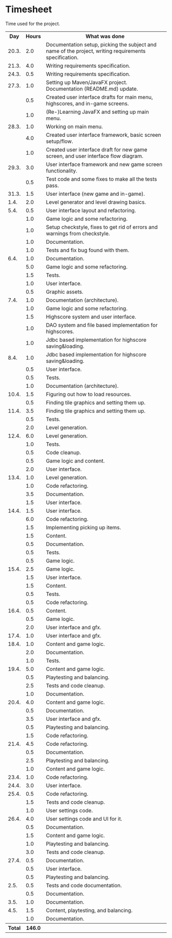 # Timesheet

Time used for the project.

<table>
  <tr><th>Day</th><th>Hours</th><th>What was done</th></tr>
  <tr><td>20.3.</td><td>  2.0</td><td>Documentation setup, picking the subject and name of the project, writing requirements specification.</td></tr>
  <tr><td>21.3.</td><td>  4.0</td><td>Writing requirements specification.</td></tr>
  <tr><td>24.3.</td><td>  0.5</td><td>Writing requirements specification.</td></tr>
  <tr><td>27.3.</td><td>  1.0</td><td>Setting up Maven/JavaFX project. Documentation (README.md) update.</td></tr>
  <tr><td>     </td><td>  0.5</td><td>Created user interface drafts for main menu, highscores, and in-game screens.</td></tr>
  <tr><td>     </td><td>  1.0</td><td>(Re-)Learning JavaFX and setting up main menu.</td></tr>
  <tr><td>28.3.</td><td>  1.0</td><td>Working on main menu.</td></tr>
  <tr><td>     </td><td>  4.0</td><td>Created user interface framework, basic screen setup/flow.</td></tr>
  <tr><td>     </td><td>  1.0</td><td>Created user interface draft for new game screen, and user interface flow diagram.</td></tr>
  <tr><td>29.3.</td><td>  3.0</td><td>User interface framework and new game screen functionality.</td></tr>
  <tr><td>     </td><td>  0.5</td><td>Test code and some fixes to make all the tests pass.</td></tr>
  <tr><td>31.3.</td><td>  1.5</td><td>User interface (new game and in-game).</td></tr>
  <tr><td> 1.4.</td><td>  2.0</td><td>Level generator and level drawing basics.</td></tr>
  <tr><td> 5.4.</td><td>  0.5</td><td>User interface layout and refactoring.</td></tr>
  <tr><td>     </td><td>  1.0</td><td>Game logic and some refactoring.</td></tr>
  <tr><td>     </td><td>  1.0</td><td>Setup checkstyle, fixes to get rid of errors and warnings from checkstyle.</td></tr>
  <tr><td>     </td><td>  1.0</td><td>Documentation.</td></tr>
  <tr><td>     </td><td>  1.0</td><td>Tests and fix bug found with them.</td></tr>
  <tr><td> 6.4.</td><td>  1.0</td><td>Documentation.</td></tr>
  <tr><td>     </td><td>  5.0</td><td>Game logic and some refactoring.</td></tr>
  <tr><td>     </td><td>  1.5</td><td>Tests.</td></tr>
  <tr><td>     </td><td>  1.0</td><td>User interface.</td></tr>
  <tr><td>     </td><td>  0.5</td><td>Graphic assets.</td></tr>
  <tr><td> 7.4.</td><td>  1.0</td><td>Documentation (architecture).</td></tr>
  <tr><td>     </td><td>  1.0</td><td>Game logic and some refactoring.</td></tr>
  <tr><td>     </td><td>  1.5</td><td>Highscore system and user interface.</td></tr>
  <tr><td>     </td><td>  1.0</td><td>DAO system and file based implementation for highscores.</td></tr>
  <tr><td>     </td><td>  1.0</td><td>Jdbc based implementation for highscore saving&loading.</td></tr>
  <tr><td> 8.4.</td><td>  1.0</td><td>Jdbc based implementation for highscore saving&loading.</td></tr>
  <tr><td>     </td><td>  0.5</td><td>User interface.</td></tr>
  <tr><td>     </td><td>  0.5</td><td>Tests.</td></tr>
  <tr><td>     </td><td>  1.0</td><td>Documentation (architecture).</td></tr>
  <tr><td>10.4.</td><td>  1.5</td><td>Figuring out how to load resources.</td></tr>
  <tr><td>     </td><td>  0.5</td><td>Finding tile graphics and setting them up.</td></tr>
  <tr><td>11.4.</td><td>  3.5</td><td>Finding tile graphics and setting them up.</td></tr>
  <tr><td>     </td><td>  0.5</td><td>Tests.</td></tr>
  <tr><td>     </td><td>  2.0</td><td>Level generation.</td></tr>
  <tr><td>12.4.</td><td>  6.0</td><td>Level generation.</td></tr>
  <tr><td>     </td><td>  1.0</td><td>Tests.</td></tr>
  <tr><td>     </td><td>  0.5</td><td>Code cleanup.</td></tr>
  <tr><td>     </td><td>  0.5</td><td>Game logic and content.</td></tr>
  <tr><td>     </td><td>  2.0</td><td>User interface.</td></tr>
  <tr><td>13.4.</td><td>  1.0</td><td>Level generation.</td></tr>
  <tr><td>     </td><td>  1.0</td><td>Code refactoring.</td></tr>
  <tr><td>     </td><td>  3.5</td><td>Documentation.</td></tr>
  <tr><td>     </td><td>  1.5</td><td>User interface.</td></tr>
  <tr><td>14.4.</td><td>  1.5</td><td>User interface.</td></tr>
  <tr><td>     </td><td>  6.0</td><td>Code refactoring.</td></tr>
  <tr><td>     </td><td>  1.5</td><td>Implementing picking up items.</td></tr>
  <tr><td>     </td><td>  1.5</td><td>Content.</td></tr>
  <tr><td>     </td><td>  0.5</td><td>Documentation.</td></tr>
  <tr><td>     </td><td>  0.5</td><td>Tests.</td></tr>
  <tr><td>     </td><td>  0.5</td><td>Game logic.</td></tr>
  <tr><td>15.4.</td><td>  2.5</td><td>Game logic.</td></tr>
  <tr><td>     </td><td>  1.5</td><td>User interface.</td></tr>
  <tr><td>     </td><td>  1.5</td><td>Content.</td></tr>
  <tr><td>     </td><td>  0.5</td><td>Tests.</td></tr>
  <tr><td>     </td><td>  0.5</td><td>Code refactoring.</td></tr>
  <tr><td>16.4.</td><td>  0.5</td><td>Content.</td></tr>
  <tr><td>     </td><td>  0.5</td><td>Game logic.</td></tr>
  <tr><td>     </td><td>  2.0</td><td>User interface and gfx.</td></tr>
  <tr><td>17.4.</td><td>  1.0</td><td>User interface and gfx.</td></tr>
  <tr><td>18.4.</td><td>  1.0</td><td>Content and game logic.</td></tr>
  <tr><td>     </td><td>  2.0</td><td>Documentation.</td></tr>
  <tr><td>     </td><td>  1.0</td><td>Tests.</td></tr>
  <tr><td>19.4.</td><td>  5.0</td><td>Content and game logic.</td></tr>
  <tr><td>     </td><td>  0.5</td><td>Playtesting and balancing.</td></tr>
  <tr><td>     </td><td>  2.5</td><td>Tests and code cleanup.</td></tr>
  <tr><td>     </td><td>  1.0</td><td>Documentation.</td></tr>
  <tr><td>20.4.</td><td>  4.0</td><td>Content and game logic.</td></tr>
  <tr><td>     </td><td>  0.5</td><td>Documentation.</td></tr>
  <tr><td>     </td><td>  3.5</td><td>User interface and gfx.</td></tr>
  <tr><td>     </td><td>  0.5</td><td>Playtesting and balancing.</td></tr>
  <tr><td>     </td><td>  1.5</td><td>Code refactoring.</td></tr>
  <tr><td>21.4.</td><td>  4.5</td><td>Code refactoring.</td></tr>
  <tr><td>     </td><td>  0.5</td><td>Documentation.</td></tr>
  <tr><td>     </td><td>  2.5</td><td>Playtesting and balancing.</td></tr>
  <tr><td>     </td><td>  1.0</td><td>Content and game logic.</td></tr>
  <tr><td>23.4.</td><td>  1.0</td><td>Code refactoring.</td></tr>
  <tr><td>24.4.</td><td>  3.0</td><td>User interface.</td></tr>
  <tr><td>25.4.</td><td>  0.5</td><td>Code refactoring.</td></tr>
  <tr><td>     </td><td>  1.5</td><td>Tests and code cleanup.</td></tr>
  <tr><td>     </td><td>  1.0</td><td>User settings code.</td></tr>
  <tr><td>26.4.</td><td>  4.0</td><td>User settings code and UI for it.</td></tr>
  <tr><td>     </td><td>  0.5</td><td>Documentation.</td></tr>
  <tr><td>     </td><td>  1.5</td><td>Content and game logic.</td></tr>
  <tr><td>     </td><td>  1.0</td><td>Playtesting and balancing.</td></tr>
  <tr><td>     </td><td>  3.0</td><td>Tests and code cleanup.</td></tr>
  <tr><td>27.4.</td><td>  0.5</td><td>Documentation.</td></tr>
  <tr><td>     </td><td>  0.5</td><td>User interface.</td></tr>
  <tr><td>     </td><td>  0.5</td><td>Playtesting and balancing.</td></tr>
  <tr><td> 2.5.</td><td>  0.5</td><td>Tests and code documentation.</td></tr>
  <tr><td>     </td><td>  0.5</td><td>Documentation.</td></tr>
  <tr><td> 3.5.</td><td>  1.0</td><td>Documentation.</td></tr>
  <tr><td> 4.5.</td><td>  1.5</td><td>Content, playtesting, and balancing.</td></tr>
  <tr><td>     </td><td>  1.0</td><td>Documentation.</td></tr>
  <tr><th>Total</th><th>146.0</th><th></th></tr>
</table>
